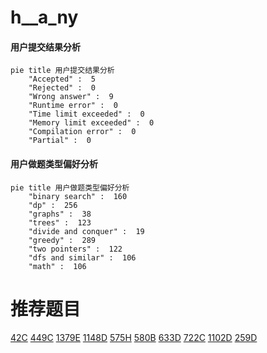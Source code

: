 # h__a_ny

<!-- tabs:start -->



#### **用户提交结果分析**

```mermaid
pie title 用户提交结果分析
    "Accepted" :  5
    "Rejected" :  0
    "Wrong answer" :  9
    "Runtime error" :  0
    "Time limit exceeded" :  0
    "Memory limit exceeded" :  0
    "Compilation error" :  0
    "Partial" :  0
```

#### **用户做题类型偏好分析**

```mermaid
pie title 用户做题类型偏好分析
    "binary search" :  160
    "dp" :  256
    "graphs" :  38
    "trees" :  123
    "divide and conquer" :  19
    "greedy" :  289
    "two pointers" :  122
    "dfs and similar" :  106
    "math" :  106
```



<!-- tabs:end -->
# 推荐题目
[42C](https://codeforces.com/contest/42/problem/C)
[449C](https://codeforces.com/contest/449/problem/C)
[1379E](https://codeforces.com/contest/1379/problem/E)
[1148D](https://codeforces.com/contest/1148/problem/D)
[575H](https://codeforces.com/contest/575/problem/H)
[580B](https://codeforces.com/contest/580/problem/B)
[633D](https://codeforces.com/contest/633/problem/D)
[722C](https://codeforces.com/contest/722/problem/C)
[1102D](https://codeforces.com/contest/1102/problem/D)
[259D](https://codeforces.com/contest/259/problem/D)
